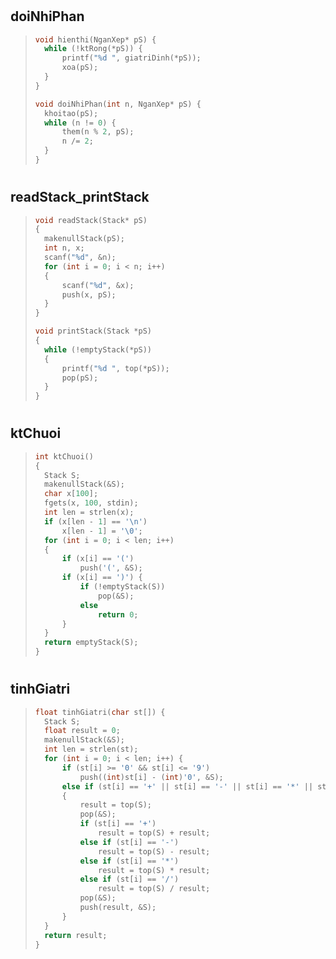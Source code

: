 #
## doiNhiPhan
>```c
>void hienthi(NganXep* pS) {
>	while (!ktRong(*pS)) {
>		printf("%d ", giatriDinh(*pS));
>		xoa(pS);
>	}
>}
>
>void doiNhiPhan(int n, NganXep* pS) {
>	khoitao(pS);
>	while (n != 0) {
>		them(n % 2, pS);
>		n /= 2;
>	}
>}
>```

#
## readStack_printStack
>```c
>void readStack(Stack* pS)
>{
>	makenullStack(pS);
>	int n, x;
>	scanf("%d", &n);
>	for (int i = 0; i < n; i++)
>	{
>		scanf("%d", &x);
>		push(x, pS);
>	}
>}
>
>void printStack(Stack *pS)
>{
>	while (!emptyStack(*pS))
>	{
>		printf("%d ", top(*pS));
>		pop(pS);
>	}
>}
>```

#
## ktChuoi
>```c
>int ktChuoi()
>{
>	Stack S;
>	makenullStack(&S);
>	char x[100];
>	fgets(x, 100, stdin);
>	int len = strlen(x);
>	if (x[len - 1] == '\n')
>		x[len - 1] = '\0';
>	for (int i = 0; i < len; i++)
>	{
>		if (x[i] == '(')
>			push('(', &S);
>		if (x[i] == ')') {
>			if (!emptyStack(S))
>				pop(&S);
>			else
>				return 0;
>		}
>	}
>	return emptyStack(S);
>}
>```

#
## tinhGiatri
>```c
>float tinhGiatri(char st[]) {
>	Stack S;
>	float result = 0;
>	makenullStack(&S);
>	int len = strlen(st);
>	for (int i = 0; i < len; i++) {
>		if (st[i] >= '0' && st[i] <= '9')
>			push((int)st[i] - (int)'0', &S);
>		else if (st[i] == '+' || st[i] == '-' || st[i] == '*' || st[i] == '/')
>		{
>			result = top(S);
>			pop(&S);
>			if (st[i] == '+')
>				result = top(S) + result;
>			else if (st[i] == '-')
>				result = top(S) - result;
>			else if (st[i] == '*')
>				result = top(S) * result;
>			else if (st[i] == '/')
>				result = top(S) / result;
>			pop(&S);
>			push(result, &S);
>		}
>	}
>	return result;
>}
>```
